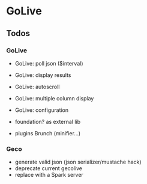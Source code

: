 # GoLive

## Todos

### GoLive
- GoLive: poll json ($interval)
- GoLive: display results
- GoLive: autoscroll
- GoLive: multiple column display
- GoLive: configuration

- foundation? as external lib
- plugins Brunch (minifier...)

### Geco

- generate valid json (json serializer/mustache hack)
- deprecate current gecolive
- replace with a Spark server
